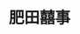 ---
title:          肥田囍事
slug:           tgwl

names:
  english:      To Grow With Love
  previous:
genre:          時裝
episodes:       21

broadcast:
  start:        2005-06-24
  end:          2006-11-18
producer:       關永忠
starring:       胡杏兒、許志安、關禮傑、<mark>李施嬅</mark>、胡諾言

synopsis:       從小就胖嘟嘟的菲律賓華僑何美田（胡杏兒）在瘦身熱潮風行的香港受盡打擊。心灰意冷的她打算返回菲律賓，然而當她發現有人在她的畫上回應她對愛情的看法時，她決定留下來，去積極找尋那個他。田的老闆戴喜（許志安）對她肥胖的身形看不過眼，處處針對她。他沒有想過，自己竟有一天會愛上她。為了忘記田，他火速跟女友宋曼頤（姚嘉妮）結婚。另方面，一向對愛情充滿憧憬的田當上了婚禮策劃顧問，而她的第一個客人竟然是喜！

characters:
  -
    fullname:       郭寶樂（Maggie）
    age:            24
    identity:       婚紗公司營業員
    appearance:     1-21
    personality:    夠義氣，對朋友慷慨，奈何揮霍成性，致令生活足襟見肘。對愛情猶如經營一盤生意，視結交男友為一項投資活動，時將追求者玩弄於股掌之中，認為合則來不合則去，但仍憧憬有一段美滿婚姻，跟所愛的人百頭到老。
    happenings:     寶樂自知天生美人胚子，但仍極力保持美好身段，不欲一絲鬆懈，故引來不少狂蜂浪蝶。寶樂眼見追求者眾，故對男友的要求亦高，時刻強調女人體重不能超過一百磅，男人年薪非要一百萬不可，視購物不看價錢為女人最大幸福，人生最大目標是在廿五歲前退休，嫁個有錢人。眼見限期將至，寶樂以最短時間爭取最大回報，即係同時擁有四個男友，且以不同的生日日期來應酬各人。寶樂看似對愛情不專，卻自有一番道理，認為婚姻乃女人最大成就，必需揀選條件最好，最適合自己的男人結婚，就算不擇手段亦視作理所當然。<br>正當寶樂忙於做個愛錢的女人，穿梭各式男友時，菲律賓的遠房親戚何美田（二人同年）卻為了逃避父親的催婚而來港投靠寶樂。寶樂得知田來港尋覓真愛，看田一身肥胖，已不存厚望，認為田此行是自討苦吃，不過本著情義，仍不住鼓勵，帶田四出尋‘草’。<br>寶樂表面照顧田起居生活，其實暗中跟鄉匯報，賺取報酬，伺機勸田返回馬拉，順從其父親之安排，乖乖結婚。豈料跟田的相處日久，竟被田的性格感染，漸漸認同田，衷心鼓勵田追尋真愛之餘，更助田創辦婚姻策劃公司，開展二人事業，為天下間有情人服務。<br>另一方面，樂被林森記茶餐廳太子爺林冠希追求，奈何冠希是個飲食無節制的胖子，寶樂根本看不上眼，但在金錢和物質的誘惑下，又甘於與冠希交往，但礙於面子問題，寶樂不斷催迫瘦身。冠希於是拋棄陋習，刻苦工作改變自己。寶樂對冠希亦因而改觀。奈何冠希成功瘦身後，自信大增，發覺自己還有很多選擇，沒必要跟寶樂一起，故另覓新歡而去。寶樂因此傷心不已，但在田的感染下，寶樂和冠希終明白建基於外貌的愛情，是多麼脆弱，毫無保障，最後痛改前非，以真情打動冠希，冠希浪子回頭，與樂譜出一段不驚天不動地，卻是動人的愛情故事…
---